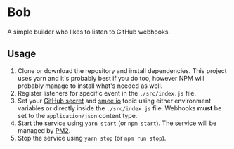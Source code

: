 # Bob

A simple builder who likes to listen to GitHub webhooks.

## Usage

1. Clone or download the repository and install dependencies. This project uses
   yarn and it's probably best if you do too, however NPM will probably manage
   to install what's needed as well.
2. Register listeners for specific event in the `./src/index.js` file.
3. Set your [GitHub secret](https://docs.github.com/en/free-pro-team@latest/developers/webhooks-and-events/securing-your-webhooks)
   and [smee.io](https://smee.io/) topic using either environment variables or
   directly inside the `./src/index.js` file. Webhooks **must** be set to the
   `application/json` content type.
4. Start the service using `yarn start` (or `npm start`). The service will be
   managed by [PM2](https://pm2.keymetrics.io/).
5. Stop the service using `yarn stop` (or `npm run stop`).
